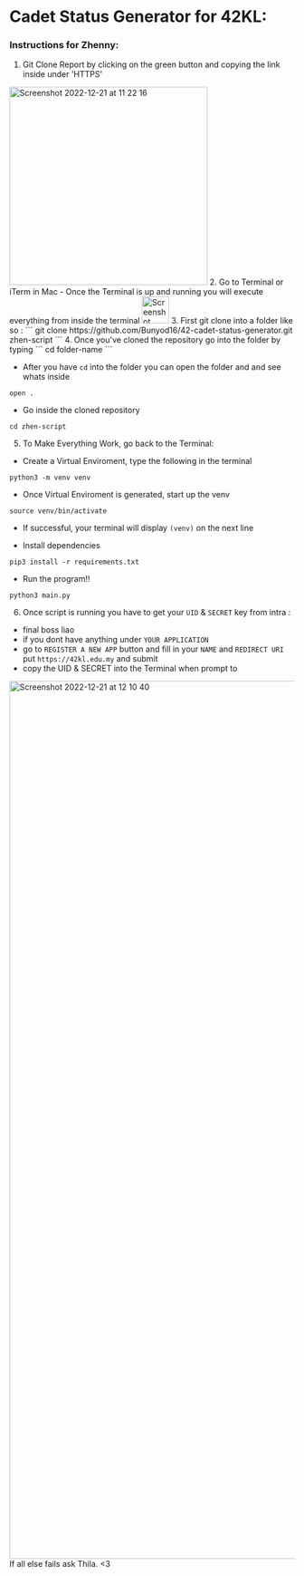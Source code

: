 # Cadet Status Generator for 42KL:

### Instructions for Zhenny:
1. Git Clone Report by clicking on the green button and copying the link inside under 'HTTPS'
<img width="350" alt="Screenshot 2022-12-21 at 11 22 16" src="https://user-images.githubusercontent.com/32697686/208813865-4ceca585-0327-4bd3-ad16-88d971d0fcb7.png">
2. Go to Terminal or iTerm in Mac
  - Once the Terminal is up and running you will execute everything from inside the terminal
<img width="48" alt="Screenshot 2022-12-21 at 11 38 25" src="https://user-images.githubusercontent.com/32697686/208816001-c168da86-19be-4883-8659-d072bb1914b2.png">
3. First git clone into a folder like so :
```
git clone https://github.com/Bunyod16/42-cadet-status-generator.git zhen-script
```
4. Once you've cloned the repository go into the folder by typing
```
cd folder-name
```

  - After you have `cd` into the folder you can open the folder and and see whats inside <br />
  ```
  open .
  ```

  - Go inside the cloned repository <br />

```
cd zhen-script
```

5. To Make Everything Work, go back to the Terminal:

- Create a Virtual Enviroment, type the following in the terminal

```
python3 -m venv venv
```

- Once Virtual Enviroment is generated, start up the venv

```
source venv/bin/activate
```

- If successful, your terminal will display `(venv)` on the next line

- Install dependencies

```
pip3 install -r requirements.txt
```

- Run the program!!

```
python3 main.py
```

6. Once script is running you have to get your `UID` & `SECRET` key from intra :

- final boss liao
- if you dont have anything under `YOUR APPLICATION`
- go to `REGISTER A NEW APP` button and fill in your `NAME` and `REDIRECT URI` put `https://42kl.edu.my` and submit
- copy the UID & SECRET into the Terminal when prompt to
<img width="1550" alt="Screenshot 2022-12-21 at 12 10 40" src="https://user-images.githubusercontent.com/32697686/208819813-434a8d5a-7068-4374-a3c9-c7856a03a432.png">

<br />
If all else fails ask Thila. <3
